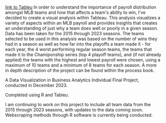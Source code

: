 [link to Tableu](https://public.tableau.com/app/profile/coleton.reitan/viz/ThePowerofMoneyinBaseball/ThePowerofMoneyinBaseball)
In order to understand the importance of payroll distribution amongst MLB teams and how that affects a team's ability to win, I've decided to create a visual analysis within Tableau. This analysis visualizes a variety of aspects within an MLB payroll and provides insights that creates an understanding of just why a team does well or poorly in a given season. Data has been taken for the 2015 through 2023 seasons. The teams selected to be used in this analysis was based on the number of wins they had in a season as well as how far into the playoffs a team made it - for each year, the 4 worst performing regular season teams, the teams that made it to the Chamiponship series (top 4 playoff teams), and (if not already applied) the teams with the highest and lowest payroll were chosen, using a maximum of 10 teams and a minimum of 8 teams for each season. A more in depth description of the project can be found within the process book. 

A Data Visualization in Business Analytics Individual Final Project, conducted in December 2023. 

Completed using R and Tableu. 

I am continuing to work on this project to include all team data from the 2015 through 2023 seasons, with updates to the data coming soon. Webscraping methods through R software is currently being conducted. 
